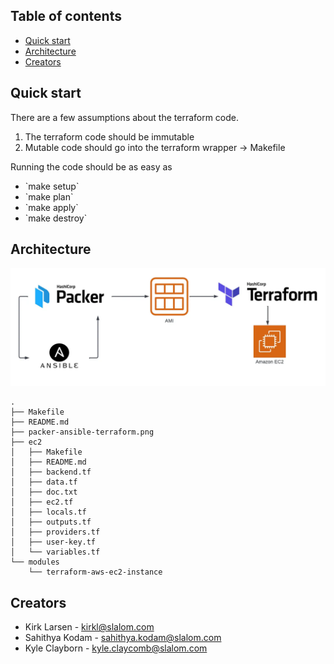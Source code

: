 ## Table of contents

- [Quick start](#quick-start)
- [Architecture](#architecture)
- [Creators](#creators)


## Quick start
There are a few assumptions about the terraform code.
<ol>
  <li>The terraform code should be immutable</li>
  <li>Mutable code should go into the terraform wrapper -> Makefile</li>
</ol>

Running the code should be as easy as
<ul>
  <li>`make setup`</li>
  <li>`make plan`</li>
  <li>`make apply`</li>
  <li>`make destroy`</li>
</ul>

## Architecture
![Architecture](packer-ansible-terraform.png)

```
.
├── Makefile
├── README.md
├── packer-ansible-terraform.png
├── ec2
│   ├── Makefile
│   ├── README.md
│   ├── backend.tf
│   ├── data.tf
│   ├── doc.txt
│   ├── ec2.tf
│   ├── locals.tf
│   ├── outputs.tf
│   ├── providers.tf
│   ├── user-key.tf
│   └── variables.tf
└── modules
    └── terraform-aws-ec2-instance
```

## Creators
- Kirk Larsen - kirkl@slalom.com
- Sahithya Kodam - sahithya.kodam@slalom.com
- Kyle Clayborn - kyle.claycomb@slalom.com
